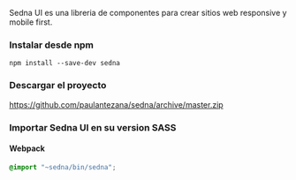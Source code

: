 Sedna UI es una libreria de componentes para crear sitios web responsive y mobile first.

### Instalar desde npm
```
npm install --save-dev sedna
```
### Descargar el proyecto
https://github.com/paulantezana/sedna/archive/master.zip



### Importar Sedna UI en su version SASS
#### Webpack
```scss
@import "~sedna/bin/sedna";
```
